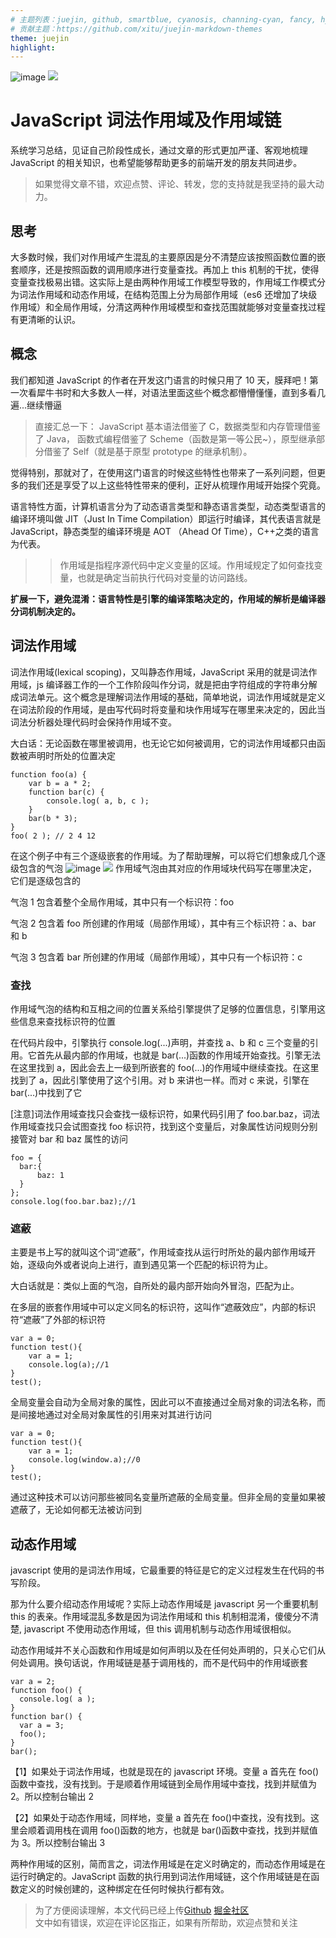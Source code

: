 ```yaml
---
# 主题列表：juejin, github, smartblue, cyanosis, channing-cyan, fancy, hydrogen, condensed-night-purple, greenwillow, v-green, vue-pro, healer-readable, mk-cute, jzman, geek-black, awesome-green, qklhk-chocolate
# 贡献主题：https://github.com/xitu/juejin-markdown-themes
theme: juejin
highlight:
---
```


![image](https://github.com/SandySY/javaScript/lexical-scope/example3.png)
![](https://p9-juejin.byteimg.com/tos-cn-i-k3u1fbpfcp/53f7c2d04e344a2a93d62f1b9e0edc0a~tplv-k3u1fbpfcp-watermark.image)

# JavaScript 词法作用域及作用域链

系统学习总结，见证自己阶段性成长，通过文章的形式更加严谨、客观地梳理 JavaScript 的相关知识，也希望能够帮助更多的前端开发的朋友共同进步。

> 如果觉得文章不错，欢迎点赞、评论、转发，您的支持就是我坚持的最大动力。

## 思考

大多数时候，我们对作用域产生混乱的主要原因是分不清楚应该按照函数位置的嵌套顺序，还是按照函数的调用顺序进行变量查找。再加上 this 机制的干扰，使得变量查找极易出错。这实际上是由两种作用域工作模型导致的，作用域工作模式分为词法作用域和动态作用域，在结构范围上分为局部作用域（es6 还增加了块级作用域）和全局作用域，分清这两种作用域模型和查找范围就能够对变量查找过程有更清晰的认识。

## 概念

我们都知道 JavaScript 的作者在开发这门语言的时候只用了 10 天，膜拜吧！第一次看犀牛书时和大多数人一样，对语法里面这些个概念都懵懵懂懂，直到多看几遍...继续懵逼

> 直接汇总一下： JavaScript 基本语法借鉴了 C，数据类型和内存管理借鉴了 Java， 函数式编程借鉴了 Scheme（函数是第一等公民~），原型继承部分借鉴了 Self（就是基于原型 prototype 的继承机制）。

觉得特别，那就对了，在使用这门语言的时候这些特性也带来了一系列问题，但更多的我们还是享受了以上这些特性带来的便利，正好从梳理作用域开始探个究竟。

语言特性方面，计算机语言分为了动态语言类型和静态语言类型，动态类型语言的编译环境叫做 JIT（Just In Time Compilation）即运行时编译，其代表语言就是 JavaScript，静态类型的编译环境是 AOT （Ahead Of Time），C++之类的语言为代表。

> > 作用域是指程序源代码中定义变量的区域。作用域规定了如何查找变量，也就是确定当前执行代码对变量的访问路线。

**扩展一下，避免混淆：语言特性是引擎的编译策略决定的，作用域的解析是编译器分词机制决定的。**

## 词法作用域

词法作用域(lexical scoping)，又叫静态作用域，JavaScript 采用的就是词法作用域，js 编译器工作的一个工作阶段叫作分词，就是把由字符组成的字符串分解成词法单元。这个概念是理解词法作用域的基础，简单地说，词法作用域就是定义在词法阶段的作用域，是由写代码时将变量和块作用域写在哪里来决定的，因此当词法分析器处理代码时会保持作用域不变。

大白话：无论函数在哪里被调用，也无论它如何被调用，它的词法作用域都只由函数被声明时所处的位置决定

```
function foo(a) {
    var b = a * 2;
    function bar(c) {
        console.log( a, b, c );
    }
    bar(b * 3);
}
foo( 2 ); // 2 4 12
```

在这个例子中有三个逐级嵌套的作用域。为了帮助理解，可以将它们想象成几个逐级包含的气泡
![image](https://github.com/SandySY/javaScript/lexical-scope/example1.png)
![](https://p9-juejin.byteimg.com/tos-cn-i-k3u1fbpfcp/a9d1c5bb8edd432b9da192474f69fdc6~tplv-k3u1fbpfcp-watermark.image)
作用域气泡由其对应的作用域块代码写在哪里决定，它们是逐级包含的

气泡 1 包含着整个全局作用域，其中只有一个标识符：foo

气泡 2 包含着 foo 所创建的作用域（局部作用域），其中有三个标识符：a、bar 和 b

气泡 3 包含着 bar 所创建的作用域（局部作用域），其中只有一个标识符：c

### 查找

作用域气泡的结构和互相之间的位置关系给引擎提供了足够的位置信息，引擎用这些信息来查找标识符的位置

在代码片段中，引擎执行 console.log(...)声明，并查找 a、b 和 c 三个变量的引用。它首先从最内部的作用域，也就是 bar(...)函数的作用域开始查找。引擎无法在这里找到 a，因此会去上一级到所嵌套的 foo(...)的作用域中继续查找。在这里找到了 a，因此引擎使用了这个引用。对 b 来讲也一样。而对 c 来说，引擎在 bar(...)中找到了它

[注意]词法作用域查找只会查找一级标识符，如果代码引用了 foo.bar.baz，词法作用域查找只会试图查找 foo 标识符，找到这个变量后，对象属性访问规则分别接管对 bar 和 baz 属性的访问

```
foo = {
  bar:{
      baz: 1
  }
};
console.log(foo.bar.baz);//1
```

### 遮蔽

主要是书上写的就叫这个词“遮蔽”，作用域查找从运行时所处的最内部作用域开始，逐级向外或者说向上进行，直到遇见第一个匹配的标识符为止。

大白话就是：类似上面的气泡，自所处的最内部开始向外冒泡，匹配为止。

在多层的嵌套作用域中可以定义同名的标识符，这叫作“遮蔽效应”，内部的标识符“遮蔽”了外部的标识符

```
var a = 0;
function test(){
    var a = 1;
    console.log(a);//1
}
test();
```

全局变量会自动为全局对象的属性，因此可以不直接通过全局对象的词法名称，而是间接地通过对全局对象属性的引用来对其进行访问

```
var a = 0;
function test(){
    var a = 1;
    console.log(window.a);//0
}
test();
```

通过这种技术可以访问那些被同名变量所遮蔽的全局变量。但非全局的变量如果被遮蔽了，无论如何都无法被访问到

## 动态作用域

javascript 使用的是词法作用域，它最重要的特征是它的定义过程发生在代码的书写阶段。

那为什么要介绍动态作用域呢？实际上动态作用域是 javascript 另一个重要机制 this 的表亲。作用域混乱多数是因为词法作用域和 this 机制相混淆，傻傻分不清楚, javascript 不使用动态作用域，但 this 调用机制与动态作用域很相似。

动态作用域并不关心函数和作用域是如何声明以及在任何处声明的，只关心它们从何处调用。换句话说，作用域链是基于调用栈的，而不是代码中的作用域嵌套

```
var a = 2;
function foo() {
  console.log( a );
}
function bar() {
  var a = 3;
  foo();
}
bar();
```

【1】如果处于词法作用域，也就是现在的 javascript 环境。变量 a 首先在 foo()函数中查找，没有找到。于是顺着作用域链到全局作用域中查找，找到并赋值为 2。所以控制台输出 2

【2】如果处于动态作用域，同样地，变量 a 首先在 foo()中查找，没有找到。这里会顺着调用栈在调用 foo()函数的地方，也就是 bar()函数中查找，找到并赋值为 3。所以控制台输出 3

两种作用域的区别，简而言之，词法作用域是在定义时确定的，而动态作用域是在运行时确定的。JavaScript 函数的执行用到词法作用域链，这个作用域链是在函数定义的时候创建的，这种绑定在任何时候执行都有效。

> 为了方便阅读理解，本文代码已经上传[Github](https://github.com/SandySY/javaScript/tree/master/lexical-scope/) [掘金社区](https://juejin.cn/post/6917150828633686030)  
> 文中如有错误，欢迎在评论区指正，如果有所帮助，欢迎点赞和关注

